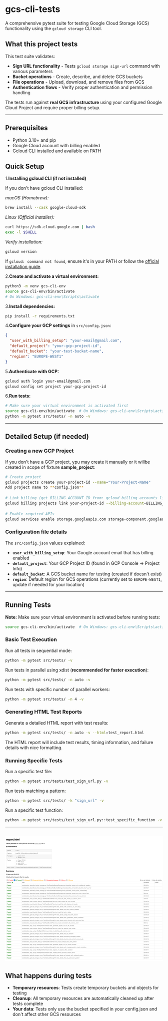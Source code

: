 # gcs-cli-tests

A comprehensive pytest suite for testing Google Cloud Storage (GCS) functionality using the `gcloud storage` CLI tool.

## What this project tests

This test suite validates:
- **Sign URL functionality** - Tests `gcloud storage sign-url` command with various parameters
- **Bucket operations** - Create, describe, and delete GCS buckets
- **File operations** - Upload, download, and remove files from GCS
- **Authentication flows** - Verify proper authentication and permission handling

The tests run against **real GCS infrastructure** using your configured Google Cloud Project and require proper billing setup.

---

## Prerequisites

- Python 3.10+ and pip
- Google Cloud account with billing enabled
- Gcloud CLI installed and available on PATH

## Quick Setup

1.**Installing gcloud CLI (if not installed)**

If you don't have gcloud CLI installed:

*macOS (Homebrew):*
```bash
brew install --cask google-cloud-sdk
```

*Linux (Official installer):*
```bash
curl https://sdk.cloud.google.com | bash
exec -l $SHELL
```

*Verify installation:*
```bash
gcloud version
```

If `gcloud: command not found`, ensure it's in your PATH or follow the [official installation guide](https://cloud.google.com/sdk/docs/install).

2.**Create and activate a virtual environment:**
   ```bash
   python3 -m venv gcs-cli-env
   source gcs-cli-env/bin/activate  
   # On Windows: gcs-cli-env\Scripts\activate
   ```

3.**Install dependencies:**
   ```bash
   pip install -r requirements.txt
   ```

4.**Configure your GCP settings** in `src/config.json`:
   ```json
   {
     "user_with_billing_setup": "your-email@gmail.com",
     "default_project": "your-gcp-project-id", 
     "default_bucket": "your-test-bucket-name",
     "region": "EUROPE-WEST1"
   }
   ```

5.**Authenticate with GCP:**
   ```bash
   gcloud auth login your-email@gmail.com
   gcloud config set project your-gcp-project-id
   ```

6.**Run tests:**
   ```bash
   # Make sure your virtual environment is activated first
   source gcs-cli-env/bin/activate  # On Windows: gcs-cli-env\Scripts\activate
   python -m pytest src/tests/ -n auto -v
   ```
---

## Detailed Setup (if needed)

### Creating a new GCP Project

If you don't have a GCP project, ypu may create it manually or it willbe created in scope of fixture **sample_project**:

```bash
# Create project
gcloud projects create your-project-id --name="Your-Project-Name"
Add project name to **config.json**

# Link billing (get BILLING_ACCOUNT_ID from: gcloud billing accounts list)
gcloud billing projects link your-project-id --billing-account=BILLING_ACCOUNT_ID

# Enable required APIs
gcloud services enable storage.googleapis.com storage-component.googleapis.com
```

### Configuration file details

The `src/config.json` values explained:
- **`user_with_billing_setup`**: Your Google account email that has billing enabled
- **`default_project`**: Your GCP Project ID (found in GCP Console → Project Info)  
- **`default_bucket`**: A GCS bucket name for testing (created if doesn't exist)
- **`region`**: Default region for GCS operations (currently set to `EUROPE-WEST1`, update if needed for your location)


---
## Running Tests

**Note:** Make sure your virtual environment is activated before running tests:
```bash
source gcs-cli-env/bin/activate  # On Windows: gcs-cli-env\Scripts\activate
```

### Basic Test Execution

Run all tests in sequential mode:

```bash
python -m pytest src/tests/ -v
```

Run tests in parallel using xdist (**recommended for faster execution**):

```bash
python -m pytest src/tests/ -n auto -v
```

Run tests with specific number of parallel workers:

```bash
python -m pytest src/tests/ -n 4 -v
```

### Generating HTML Test Reports

Generate a detailed HTML report with test results:

```bash
python -m pytest src/tests/ -n auto -v --html=test_report.html
```

The HTML report will include test results, timing information, and failure details with nice formatting.

### Running Specific Tests

Run a specific test file:

```bash
python -m pytest src/tests/test_sign_url.py -v
```

Run tests matching a pattern:

```bash
python -m pytest src/tests/ -k "sign_url" -v
```

Run a specific test function:

```bash
python -m pytest src/tests/test_sign_url.py::test_specific_function -v
```
---
![img.png](img.png)
---

## What happens during tests

- **Temporary resources**: Tests create temporary buckets and objects for testing
- **Cleanup**: All temporary resources are automatically cleaned up after tests complete
- **Your data**: Tests only use the bucket specified in your config.json and don't affect other GCS resources

